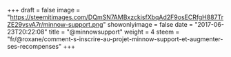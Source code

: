 +++
draft = false
image = "https://steemitimages.com/DQmSN7AMBxzckisfXbqAd2F9osECRfgH887TrZE29vsvA7r/minnow-support.png"
showonlyimage = false
date = "2017-06-23T20:22:08"
title = "@minnowsupport"
weight = 4
steem = "fr/@roxane/comment-s-inscrire-au-projet-minnow-support-et-augmenter-ses-recompenses"
+++

<!--more-->
